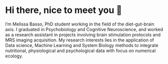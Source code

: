 # Hi there, nice to meet you 👋
 
  I’m Melissa Basso, PhD student working in the field of the diet-gut-brain axis. I graduated in Psychobiology and Cognitive Neuroscience, and worked as a research assistant in projects involving brain stimulation protocols and MRS imaging acquisition. 
 My research interests lies in the application of Data science, Machine Learning and System Biology methods to integrate nutritional, physiological and psychological data with focus on numerical ecology.   





<!---
BMelissa/BMelissa is a ✨ special ✨ repository because its `README.md` (this file) appears on your GitHub profile.
You can click the Preview link to take a look at your changes.
--->
